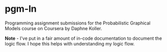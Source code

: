 # pgm-ln
Programming assignment submissions for the Probabilistic Graphical Models course on Coursera by Daphne Koller.

**Note** - I've put in a fair amount of in-code documentation to document the logic flow. I hope this helps with understanding my logic flow.
